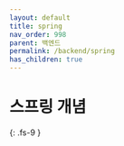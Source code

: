 ```yaml
---
layout: default
title: spring
nav_order: 998
parent: 백엔드
permalink: /backend/spring
has_children: true
---
```

# 스프링 개념
{: .fs-9 }
